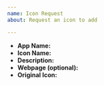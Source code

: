 ```yaml
---
name: Icon Request
about: Request an icon to add

---
```


<!--
Before creating a new issue make sure that:

- The icon request is not a duplicate
- The app is not a Windows application running under Wine/Crossover
- The title contains application or icon name (Ex: [Icon request] Boostnote)

NOTE: You'll find most of necessary entries for the icon request in a app's desktop-file, usually placed in /usr/share/applications/ folder (Ex. /usr/share/applications/firefox.desktop).
-->

- **App Name:**
- **Icon Name:**
- **Description:**
- **Webpage (optional):**
- **Original Icon:**
    <!-- upload (or just drag and drop) the original app icon below -->